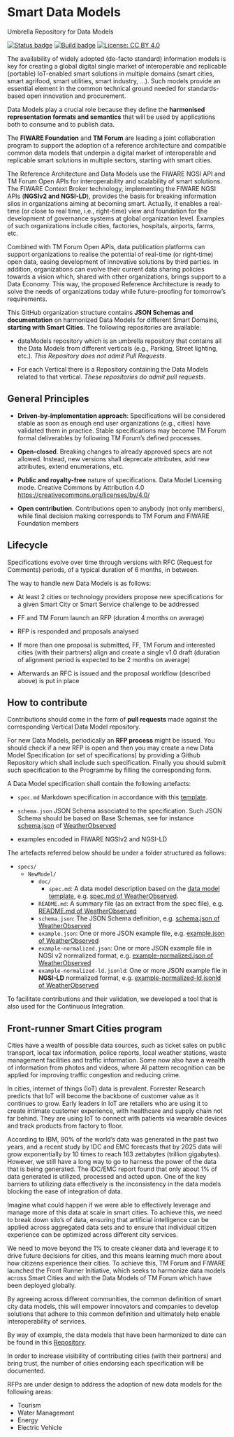 # Smart Data Models
Umbrella Repository for Data Models

[![Status badge](https://img.shields.io/badge/status-draft-red.svg)](RELEASE_NOTES)
[![Build badge](https://img.shields.io/travis/smart-data-models/dataModels.svg "Travis build status")](https://travis-ci.org/front-runner-smart-cities/dataModels/)
[![License: CC BY 4.0](https://img.shields.io/badge/License-CC%20BY%204.0-lightgrey.svg)](https://creativecommons.org/licenses/by/4.0/)

The availability of widely adopted (de-facto standard) information models is key for creating a global digital single market of interoperable and replicable (portable) IoT-enabled smart solutions in multiple domains (smart cities, smart agrifood, smart utilities, smart industry, …). Such models provide an essential element in the common technical ground needed for standards-based open innovation and procurement. 

Data Models play a crucial role because they define the **harmonised representation formats and semantics** that will be used by applications both to consume and to publish data. 

The **FIWARE Foundation** and **TM Forum** are leading a joint collaboration program to support the adoption of a reference architecture and compatible common data models that underpin a digital market of interoperable and replicable smart solutions in multiple sectors, starting with smart cities.

The Reference Architecture and Data Models use the FIWARE NGSI API and TM Forum Open APIs for interoperability and scalability of smart solutions. The FIWARE Context Broker technology, implementing the FIWARE NGSI APIs (**NGSIv2 and NGSI-LD**), provides the basis for breaking information silos in organizations aiming at becoming smart. Actually, it enables  a real-time (or close to real time, i.e., right-time) view and foundation for the development of governance systems at global organization level.  Examples of such organizations include cities, factories, hospitals, airports, farms, etc. 

Combined with TM Forum Open APIs, data publication platforms can support organizations to realise the potential of real-time (or right-time) open data, easing development of innovative solutions by third parties. In addition, organizations can evolve their current data sharing policies towards a vision which, shared with other organizations, brings support to a Data Economy. This way, the proposed Reference Architecture is ready to solve the needs of organizations today while future-proofing for tomorrow’s requirements.

This GitHub organization structure contains **JSON Schemas and documentation** on harmonized Data Models for different Smart Domains, **starting with Smart Cities**. The following repositories are available:

* dataModels repository which is an umbrella repository that contains all the Data Models from different verticals (e.g., Parking, Street lighting, etc.). *This Repository does not admit Pull Requests.* 

* For each Vertical there is a Repository containing the Data Models related to that vertical. *These repositories do admit pull requests*.  

## General Principles

* **Driven-by-implementation approach**: Specifications will be considered stable as soon as enough end user organizations (e.g., cities) have validated them in practice. Stable specifications may become TM Forum formal deliverables by following TM Forum’s defined processes.

* **Open-closed**. Breaking changes to already approved specs are not allowed. Instead, new versions shall deprecate attributes, add new attributes, extend enumerations, etc. 

* **Public and royalty-free** nature of specifications. Data Model Licensing mode. Creative Commons by Attribution 4.0 https://creativecommons.org/licenses/by/4.0/ 

* **Open contribution**. Contributions open to anybody (not only members), while final decision making corresponds to TM Forum and FIWARE Foundation members

## Lifecycle
Specifications evolve over time through versions with RFC (Request for Comments) periods, of a typical duration of 6 months, in between.

The way to handle new Data Models is as follows:

* At least 2 cities or technology providers propose new specifications for a given Smart City or Smart Service challenge to be addressed

* FF and TM Forum launch an RFP (duration 4 months on average)

* RFP is responded and proposals analysed

* If more than one proposal is submitted, FF, TM Forum and interested cities (with their partners) align and create a single v1.0 draft (duration of alignment period is expected to be 2 months on average)

* Afterwards an RFC is issued and the proposal workflow (described above) is put in place

 
## How to contribute

Contributions should come in the form of **pull requests** made against the corresponding Vertical Data Model repository. 

For new Data Models, periodically an **RFP process** might be issued. You should check if a new RFP is open and then you may create a new Data Model Specification (or set of specifications) by providing a Github Repository which shall include such specification. Finally you should submit such specification to the Programme by filling the corresponding form. 


A Data Model specification shall contain the following artefacts:

* `spec.md` Markdown specification in accordance with this [template](templates/data-model-template.md). 

* `schema.json` JSON Schema associated to the specification. Such JSON Schema should be based on Base Schemas, see for instance [schema.json](https://github.com/smart-data-models/dataModel.Weather/blob/master/WeatherObserved/schema.json) of [WeatherObserved](https://github.com/smart-data-models/dataModel.Weather/blob/master/WeatherObserved/doc/spec.md)

* examples encoded in FIWARE NGSIv2 and NGSI-LD
 
The artefacts referred below should be under a folder structured as follows:

-   `specs/`
    -   `NewModel/`
        -   `doc/`
            -   `spec.md`: A data model description based on the
                [data model template](https://github.com/smart-data-models/dataModels/blob/master/data-model-template.md), e.g.
                [spec.md of WeatherObserved](https://github.com/smart-data-models/dataModel.Weather/blob/master/WeatherObserved/doc/spec.md).
        -   `README.md`: A summary file (as an extract from the spec file), e.g.
            [README.md of WeatherObserved](https://github.com/smart-data-models/dataModel.Weather/blob/master/README.md)
        -   `schema.json`: The JSON Schema definition, e.g.
            [schema.json of WeatherObserved](https://github.com/smart-data-models/dataModel.Weather/blob/master/WeatherObserved/schema.json)
        -   `example.json`: One or more JSON example file, e.g.
            [example.json of WeatherObserved](https://github.com/smart-data-models/dataModel.Weather/blob/master/WeatherObserved/example.json)
        -   `example-normalized.json`: One or more JSON example file in NGSI v2 normalized format, e.g.
            [example-normalized.json of WeatherObserved](https://github.com/smart-data-models/dataModel.Weather/blob/master/WeatherObserved/example-normalized.json)
        -   `example-normalized-ld.jsonld`: One or more JSON example file in **NGSI-LD** normalized format, e.g.
            [example-normalized-ld.jsonld of WeatherObserved](https://github.com/FIWARE/dataModels/blob/master/specs/Weather/WeatherObserved/example-normalized-ld.jsonld)
 
To facilitate contributions and their validation, we developed a tool that is also used for the Continuous Integration. 


## Front-runner Smart Cities program 

Cities have a wealth of possible data sources, such as ticket sales on public transport, local tax information, police reports, local weather stations, waste management facilities and traffic information.  Some now also have a wealth of information from photos and videos, where AI pattern recognition can be applied for improving traffic congestion and reducing crime. 
  
In cities, internet of things (IoT) data is prevalent. Forrester Research predicts that IoT will become the backbone of customer value as it continues to grow. Early leaders in IoT are retailers who are using it to create intimate customer experience, with healthcare and supply chain not far behind. They are using IoT to connect with patients via wearable devices and track products from factory to floor.

According to IBM, 90% of the world’s data was generated in the past two years, and a recent study by IDC and EMC forecasts that by 2025 data will grow exponentially by 10 times to reach 163 zettabytes (trillion gigabytes).  However, we still have a long way to go to harness the power of the data that is being generated.  The IDC/EMC report found that only about 1% of data generated is utilized, processed and acted upon.  One of the key barriers to utilizing data effectively is the inconsistency in the data models blocking the ease of integration of data. 

Imagine what could happen if we were able to effectively leverage and manage more of this data at scale in smart cities.   To achieve this, we need to break down silo’s of data, ensuring that artificial intelligence can be applied across aggregated data sets and to ensure that individual citizen experience can be optimized across different city services. 

We need to move beyond the 1% to create cleaner data and leverage it to drive future decisions for cities, and this means learning much more about how citizens experience their cities.   To achieve this, TM Forum and FIWARE launched the Front Runner Initiative, which seeks to harmonize data models across Smart Cities and with the Data Models of TM Forum which have been deployed globally.  

By agreeing across different communities, the common definition of smart city data models, this will empower innovators and companies to develop solutions that adhere to this common definition and ultimately help enable interoperability of services. 

By way of example, the data models that have been harmonized to date can be found in this [Repository](https://github.com/fiware/dataModels). 

In order to increase visibility of contributing cities (with their partners) and bring trust, the number of cities endorsing each specification will be documented. 

RFPs are under design to address the adoption of new data models for the following areas: 

* Tourism
* Water Management
* Energy
* Electric Vehicle
